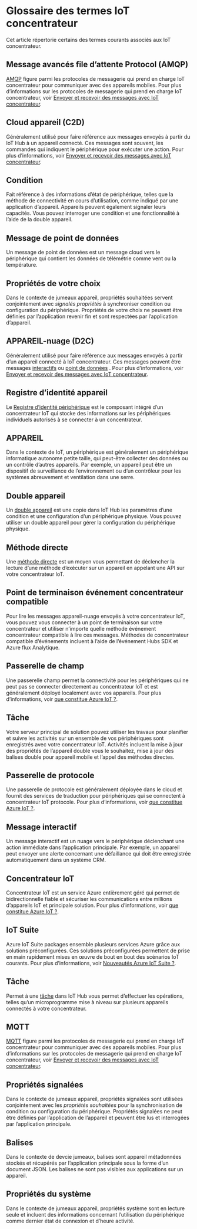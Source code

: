 <properties
 pageTitle="Guide du développeur - glossaire | Microsoft Azure"
 description="Un glossaire des termes courants relatifs à IoT concentrateur"
 services="iot-hub"
 documentationCenter=".net"
 authors="dominicbetts"
 manager="timlt"
 editor=""/>

<tags
 ms.service="iot-hub"
 ms.devlang="multiple"
 ms.topic="article"
 ms.tgt_pltfrm="na"
 ms.workload="na"
 ms.date="09/30/2016" 
 ms.author="dobett"/>

# <a name="glossary-of-iot-hub-terms"></a>Glossaire des termes IoT concentrateur

Cet article répertorie certains des termes courants associés aux IoT concentrateur.

## <a name="advanced-message-queueing-protocol-amqp"></a>Message avancés file d’attente Protocol (AMQP)

[AMQP](https://www.amqp.org/) figure parmi les protocoles de messagerie qui prend en charge IoT concentrateur pour communiquer avec des appareils mobiles. Pour plus d’informations sur les protocoles de messagerie qui prend en charge IoT concentrateur, voir [Envoyer et recevoir des messages avec IoT concentrateur](iot-hub-devguide-messaging.md).

## <a name="cloud-to-device-c2d"></a>Cloud appareil (C2D)

Généralement utilisé pour faire référence aux messages envoyés à partir du IoT Hub à un appareil connecté. Ces messages sont souvent, les commandes qui indiquent le périphérique pour exécuter une action. Pour plus d’informations, voir [Envoyer et recevoir des messages avec IoT concentrateur](iot-hub-devguide-messaging.md).

## <a name="condition"></a>Condition

Fait référence à des informations d’état de périphérique, telles que la méthode de connectivité en cours d’utilisation, comme indiqué par une application d’appareil. Appareils peuvent également signaler leurs capacités. Vous pouvez interroger une condition et une fonctionnalité à l’aide de la double appareil.

## <a name="data-point-message"></a>Message de point de données

Un message de point de données est un message cloud vers le périphérique qui contient les données de télémétrie comme vent ou la température.

## <a name="desired-properties"></a>Propriétés de votre choix

Dans le contexte de jumeaux appareil, propriétés souhaitées servent conjointement avec *signalés propriétés* à synchroniser condition ou configuration du périphérique. Propriétés de votre choix ne peuvent être définies par l’application revenir fin et sont respectées par l’application d’appareil. 

## <a name="device-to-cloud-d2c"></a>APPAREIL-nuage (D2C)

Généralement utilisé pour faire référence aux messages envoyés à partir d’un appareil connecté à IoT concentrateur. Ces messages peuvent être messages [interactifs](#interactive-message) ou [point de données](#data-point-message) . Pour plus d’informations, voir [Envoyer et recevoir des messages avec IoT concentrateur](iot-hub-devguide-messaging.md).

## <a name="device-identity-registry"></a>Registre d’identité appareil

Le [Registre d’identité périphérique](iot-hub-devguide-identity-registry.md) est le composant intégré d’un concentrateur IoT qui stocke des informations sur les périphériques individuels autorisés à se connecter à un concentrateur.

## <a name="device"></a>APPAREIL

Dans le contexte de IoT, un périphérique est généralement un périphérique informatique autonome petite taille, qui peut-être collecter des données ou un contrôle d’autres appareils. Par exemple, un appareil peut être un dispositif de surveillance de l’environnement ou d’un contrôleur pour les systèmes abreuvement et ventilation dans une serre.

## <a name="device-twin"></a>Double appareil

Un [double appareil](iot-hub-devguide-device-twins.md) est une copie dans IoT Hub les paramètres d’une condition et une configuration d’un périphérique physique. Vous pouvez utiliser un double appareil pour gérer la configuration du périphérique physique.

## <a name="direct-method"></a>Méthode directe

Une [méthode directe](iot-hub-devguide-direct-methods.md) est un moyen vous permettant de déclencher la lecture d’une méthode d’exécuter sur un appareil en appelant une API sur votre concentrateur IoT.

## <a name="event-hub-compatible-endpoint"></a>Point de terminaison événement concentrateur compatible

Pour lire les messages appareil-nuage envoyés à votre concentrateur IoT, vous pouvez vous connecter à un point de terminaison sur votre concentrateur et utiliser n’importe quelle méthode événement concentrateur compatible à lire ces messages. Méthodes de concentrateur compatible d’événements incluent à l’aide de l’événement Hubs SDK et Azure flux Analytique.

## <a name="field-gateway"></a>Passerelle de champ

Une passerelle champ permet la connectivité pour les périphériques qui ne peut pas se connecter directement au concentrateur IoT et est généralement déployé localement avec vos appareils. Pour plus d’informations, voir [que constitue Azure IoT ?](iot-hub-what-is-iot-hub.md).

## <a name="job"></a>Tâche

Votre serveur principal de solution pouvez utiliser les travaux pour planifier et suivre les activités sur un ensemble de vos périphériques sont enregistrés avec votre concentrateur IoT. Activités incluent la mise à jour des propriétés de l’appareil double vous le souhaitez, mise à jour des balises double pour appareil mobile et l’appel des méthodes directes.

## <a name="protocol-gateway"></a>Passerelle de protocole

Une passerelle de protocole est généralement déployée dans le cloud et fournit des services de traduction pour périphériques qui se connectent à concentrateur IoT protocole. Pour plus d’informations, voir [que constitue Azure IoT ?](iot-hub-what-is-iot-hub.md).

## <a name="interactive-message"></a>Message interactif

Un message interactif est un nuage vers le périphérique déclenchant une action immédiate dans l’application principale. Par exemple, un appareil peut envoyer une alerte concernant une défaillance qui doit être enregistrée automatiquement dans un système CRM.

## <a name="iot-hub"></a>Concentrateur IoT

Concentrateur IoT est un service Azure entièrement géré qui permet de bidirectionnelle fiable et sécuriser les communications entre millions d’appareils IoT et principale solution. Pour plus d’informations, voir [que constitue Azure IoT ?](iot-hub-what-is-iot-hub.md).

## <a name="iot-suite"></a>IoT Suite

Azure IoT Suite packages ensemble plusieurs services Azure grâce aux solutions préconfigurées. Ces solutions préconfigurées permettent de prise en main rapidement mises en œuvre de bout en bout des scénarios IoT courants. Pour plus d’informations, voir [Nouveautés Azure IoT Suite ?](../iot-suite/iot-suite-overview.md).

## <a name="job"></a>Tâche

Permet à une [tâche](iot-hub-devguide-jobs.md) dans IoT Hub vous permet d’effectuer les opérations, telles qu’un microprogramme mise à niveau sur plusieurs appareils connectés à votre concentrateur.

## <a name="mqtt"></a>MQTT

[MQTT](http://mqtt.org/) figure parmi les protocoles de messagerie qui prend en charge IoT concentrateur pour communiquer avec des appareils mobiles. Pour plus d’informations sur les protocoles de messagerie qui prend en charge IoT concentrateur, voir [Envoyer et recevoir des messages avec IoT concentrateur](iot-hub-devguide-messaging.md).

## <a name="reported-properties"></a>Propriétés signalées

Dans le contexte de jumeaux appareil, propriétés signalées sont utilisées conjointement avec les *propriétés souhaitées* pour la synchronisation de condition ou configuration du périphérique. Propriétés signalées ne peut être définies par l’application de l’appareil et peuvent être lus et interrogées par l’application principale.

## <a name="tags"></a>Balises

Dans le contexte de devcie jumeaux, balises sont appareil métadonnées stockés et récupérés par l’application principale sous la forme d’un document JSON. Les balises ne sont pas visibles aux applications sur un appareil.

## <a name="system-properties"></a>Propriétés du système

Dans le contexte de jumeaux appareil, propriétés système sont en lecture seule et incluent des informations concernant l’utilisation du périphérique comme dernier état de connexion et d’heure activité.